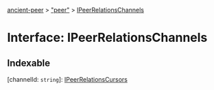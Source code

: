 [ancient-peer](../README.md) > ["peer"](../modules/_peer_.md) > [IPeerRelationsChannels](../interfaces/_peer_.ipeerrelationschannels.md)



# Interface: IPeerRelationsChannels

## Indexable

\[channelId: `string`\]:&nbsp;[IPeerRelationsCursors](_peer_.ipeerrelationscursors.md)

